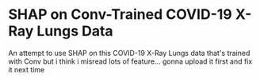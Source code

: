 # SHAP on Conv-Trained COVID-19 X-Ray Lungs Data 
An attempt to use SHAP on this COVID-19 X-Ray Lungs data that's trained with Conv but i think i misread lots of feature... gonna upload it first and fix it next time
